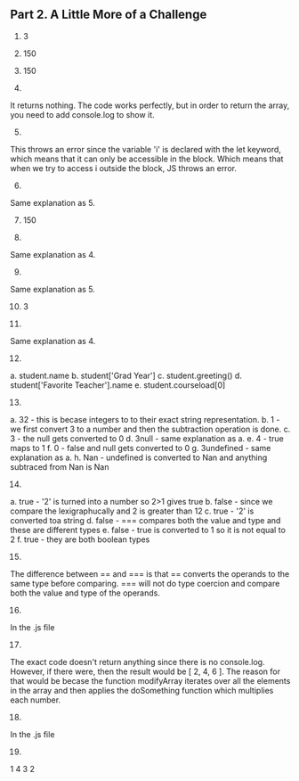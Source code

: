## Part 2. A Little More of a Challenge

1. 3

2. 150

3. 150

4. 
It returns nothing. The code works perfectly, but in order to return the array, you need to add console.log to show it.

5. 
This throws an error since the variable 'i' is declared with the let keyword, which means that it can only be accessible in the block. Which means that when we try to access i outside the block, JS throws an error.

6. 
Same explanation as 5.

7. 150

8. 
Same explanation as 4.

9. 
Same explanation as 5.

10. 3

11. 
Same explanation as 4.

12. 
a. student.name
b. student['Grad Year']
c. student.greeting()
d. student['Favorite Teacher'].name
e. student.courseload[0]


13. 
a. 32 - this is becase integers to to their exact string representation.
b. 1 - we first convert 3 to a number and then the subtraction operation is done.
c. 3 - the null gets converted to 0
d. 3null - same explanation as a.
e. 4 - true maps to 1
f. 0 - false and null gets converted to 0
g. 3undefined - same explanation as a.
h. Nan - undefined is converted to Nan and anything subtraced from Nan is Nan

14. 
a. true - '2' is turned into a number so 2>1 gives true
b. false - since we compare the lexigraphucally and 2 is greater than 12
c. true - '2' is converted toa  string
d. false - === compares both the value and type and these are different types
e. false - true is converted to 1 so it is not equal to 2
f. true - they are both boolean types

15. 
The difference between == and === is that == converts the operands to the same type before comparing. === will not do type coercion and compare both the value and type of the operands.

16. 
In the .js file

17. 
The exact code doesn't return anything since there is no console.log. However, if there were, then the result would be [ 2, 4, 6 ]. The reason for that would be becase the function modifyArray iterates over all the elements in the array and then applies the doSomething function which multiplies each number.

18. 
In the .js file

19. 
1
4
3
2
